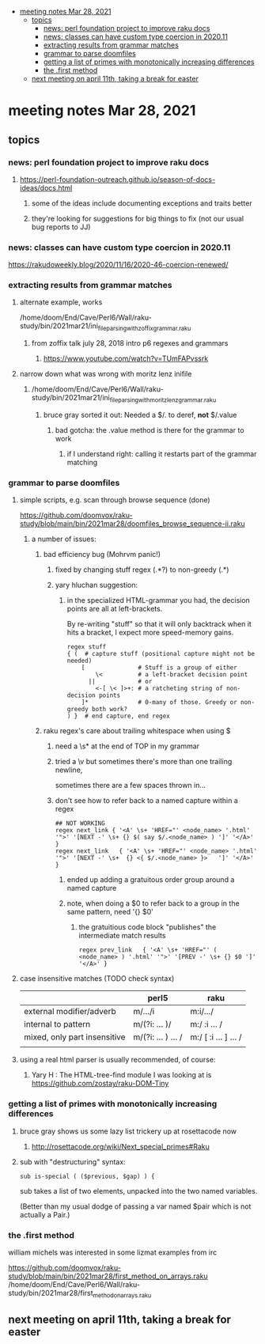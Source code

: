 - [meeting notes Mar 28, 2021](#orga1ed5c2)
  - [topics](#org1a13800)
    - [news: perl foundation project to improve raku docs](#org5b1a7d6)
    - [news: classes can have custom type coercion in 2020.11](#orga40f40a)
    - [extracting results from grammar matches](#org71f4347)
    - [grammar to parse doomfiles](#org473c37c)
    - [getting a list of primes with monotonically increasing differences](#org0138ada)
    - [the .first method](#org42d2742)
  - [next meeting on april 11th, taking a break for easter](#org0ef553f)


<a id="orga1ed5c2"></a>

# meeting notes Mar 28, 2021


<a id="org1a13800"></a>

## topics


<a id="org5b1a7d6"></a>

### news: perl foundation project to improve raku docs

1.  <https://perl-foundation-outreach.github.io/season-of-docs-ideas/docs.html>

    1.  some of the ideas include documenting exceptions and traits better
    
    2.  they're looking for suggestions for big things to fix (not our usual bug reports to JJ)


<a id="orga40f40a"></a>

### news: classes can have custom type coercion in 2020.11

<https://rakudoweekly.blog/2020/11/16/2020-46-coercion-renewed/>


<a id="org71f4347"></a>

### extracting results from grammar matches

1.  alternate example, works

    /home/doom/End/Cave/Perl6/Wall/raku-study/bin/2021mar21/ini<sub>file</sub><sub>parsing</sub><sub>with</sub><sub>zoffix</sub><sub>grammar.raku</sub>
    
    1.  from zoffix talk july 28, 2018 intro p6 regexes and grammars
    
        1.  <https://www.youtube.com/watch?v=TUmFAPvssrk>

2.  narrow down what was wrong with moritz lenz inifile

    1.  /home/doom/End/Cave/Perl6/Wall/raku-study/bin/2021mar21/ini<sub>file</sub><sub>parsing</sub><sub>with</sub><sub>moritz</sub><sub>lenz</sub><sub>grammar.raku</sub>
    
        1.  bruce gray sorted it out: Needed a $/.<value> to deref, **not** $/.value
        
            1.  bad gotcha: the .value method is there for the grammar to work
            
                1.  if I understand right: calling it restarts part of the grammar matching


<a id="org473c37c"></a>

### grammar to parse doomfiles

1.  simple scripts, e.g. scan through browse sequence (done)

    <https://github.com/doomvox/raku-study/blob/main/bin/2021mar28/doomfiles_browse_sequence-ii.raku>
    
    1.  a number of issues:
    
        1.  bad efficiency bug (Mohrvm panic!)
        
            1.  fixed by changing   stuff regex (.\*?) to non-greedy (.\*)
            
            2.  yary hluchan suggestion:
            
                1.  in the specialized HTML-grammar you had, the decision points are all at left-brackets.
                
                    By re-writing "stuff" so that it will only backtrack when it hits a bracket, I expect more speed-memory gains.
                    
                    ```perl6-mode
                    regex stuff
                    { (  # capture stuff (positional capture might not be needed)
                        [               # Stuff is a group of either
                            \<          # a left-bracket decision point
                          ||            # or
                            <-[ \< ]>+: # a ratcheting string of non-decision points
                        ]*              # 0-many of those. Greedy or non-greedy both work?
                    ) }  # end capture, end regex
                    ```
        
        2.  raku regex's care about trailing whitespace when using $
        
            1.  need a \s* at the end of TOP in my grammar
            
            2.  tried a \v but sometimes there's more than one trailing newline,
            
                sometimes there are a few spaces thrown in&#x2026;
            
            3.  don't see how to refer back to a named capture within a regex
            
                ```perl6-mode
                ## NOT WORKING
                regex next_link { '<A' \s+ 'HREF="' <node_name> '.html' '">' '[NEXT -' \s+ {} $( say $/.<node_name> ) ']' '</A>' } 
                regex next_link   { '<A' \s+ 'HREF="' <node_name> '.html' '">' '[NEXT -' \s+  {} <{ $/.<node_name> }>   ']' '</A>' }
                ```
                
                1.  ended up adding a gratuitous order group around a named capture
                
                2.  note, when doing a $0 to refer back to a group in the same pattern, need '{} $0'
                
                    1.  the gratuitious code block "publishes" the intermediate match results
                    
                        ```perl6-mode
                        regex prev_link   { '<A' \s+ 'HREF="' ( <node_name> ) '.html' '">' '[PREV -' \s+ {} $0 ']' '</A>' }
                        ```

2.  case insensitive matches (TODO check syntax)

    |                              | perl5                        | raku                            |
    |---------------------------- |---------------------------- |------------------------------- |
    | external modifier/adverb     | m/&#x2026;/i                 | m:i/&#x2026;/                   |
    | internal to pattern          | m/(?i: &#x2026; )/           | m:/ :i &#x2026; /               |
    | mixed, only part insensitive | m/(?i: &#x2026; ) &#x2026; / | m:/ [ :i &#x2026; ] &#x2026;  / |
    |                              |                              |                                 |

3.  using a real html parser is usually recommended, of course:

    1.  Yary H : The HTML-tree-find module I was looking at is <https://github.com/zostay/raku-DOM-Tiny>


<a id="org0138ada"></a>

### getting a list of primes with monotonically increasing differences

1.  bruce gray shows us some lazy list trickery up at rosettacode now

    1.  <http://rosettacode.org/wiki/Next_special_primes#Raku>

2.  sub with "destructuring" syntax:

    ```perl6-mode
    sub is-special ( ($previous, $gap) ) {
    ```
    
    sub takes a list of two elements, unpacked into the two named variables.
    
    (Better than my usual dodge of passing a var named $pair which is not actually a Pair.)


<a id="org42d2742"></a>

### the .first method

william michels was interested in some lizmat examples from irc

<https://github.com/doomvox/raku-study/blob/main/bin/2021mar28/first_method_on_arrays.raku> /home/doom/End/Cave/Perl6/Wall/raku-study/bin/2021mar28/first<sub>method</sub><sub>on</sub><sub>arrays.raku</sub>


<a id="org0ef553f"></a>

## next meeting on april 11th, taking a break for easter
